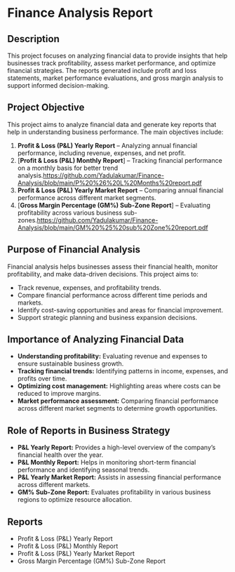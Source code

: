 # Finance Analysis Report

## Description

This project focuses on analyzing financial data to provide insights that help businesses track profitability, assess market performance, and optimize financial strategies. The reports generated include profit and loss statements, market performance evaluations, and gross margin analysis to support informed decision-making.

## Project Objective

This project aims to analyze financial data and generate key reports that help in understanding business performance. The main objectives include:

1. **Profit & Loss (P&L) Yearly Report** – Analyzing annual financial performance, including revenue, expenses, and net profit.
2. [**Profit & Loss (P&L) Monthly Report**] – Tracking financial performance on a monthly basis for better trend analysis.https://github.com/Yadulakumar/Finance-Analysis/blob/main/P%20%26%20L%20Months%20report.pdf
3. **Profit & Loss (P&L) Yearly Market Report** – Comparing annual financial performance across different market segments.
4. [**Gross Margin Percentage (GM%) Sub-Zone Report**] – Evaluating profitability across various business sub-zones.https://github.com/Yadulakumar/Finance-Analysis/blob/main/GM%20%25%20sub%20Zone%20report.pdf

## Purpose of Financial Analysis

Financial analysis helps businesses assess their financial health, monitor profitability, and make data-driven decisions. This project aims to:

- Track revenue, expenses, and profitability trends.
- Compare financial performance across different time periods and markets.
- Identify cost-saving opportunities and areas for financial improvement.
- Support strategic planning and business expansion decisions.

## Importance of Analyzing Financial Data

- **Understanding profitability:** Evaluating revenue and expenses to ensure sustainable business growth.
- **Tracking financial trends:** Identifying patterns in income, expenses, and profits over time.
- **Optimizing cost management:** Highlighting areas where costs can be reduced to improve margins.
- **Market performance assessment:** Comparing financial performance across different market segments to determine growth opportunities.

## Role of Reports in Business Strategy

- **P&L Yearly Report:** Provides a high-level overview of the company’s financial health over the year.
- **P&L Monthly Report:** Helps in monitoring short-term financial performance and identifying seasonal trends.
- **P&L Yearly Market Report:** Assists in assessing financial performance across different markets.
- **GM% Sub-Zone Report:** Evaluates profitability in various business regions to optimize resource allocation.

## Reports

- Profit & Loss (P&L) Yearly Report
- Profit & Loss (P&L) Monthly Report
- Profit & Loss (P&L) Yearly Market Report
- Gross Margin Percentage (GM%) Sub-Zone Report

